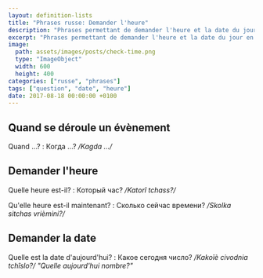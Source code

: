 ```yaml
---
layout: definition-lists
title: "Phrases russe: Demander l'heure"
description: "Phrases permettant de demander l'heure et la date du jour en russe."
excerpt: "Phrases permettant de demander l'heure et la date du jour en russe."
image:
  path: assets/images/posts/check-time.png
  type: "ImageObject"
  width: 600
  height: 400
categories: ["russe", "phrases"]
tags: ["question", "date", "heure"]
date: 2017-08-18 00:00:00 +0100
---
```


## Quand se déroule un évènement

Quand …?
: Когда …?
*/Kagda …/*


## Demander l'heure

Quelle heure est-il?
: Который час?
*/Katorî tchass?/*

Qu'elle heure est-il maintenant?
: Сколько сейчас времени?
*/Skolka sitchas vrièmini?/*


## Demander la date

Quelle est la date d'aujourd'hui?
: Какое сегодня число?
*/Kakoïè civodnia tchîslo?/ "Quelle aujourd'hui nombre?"*
